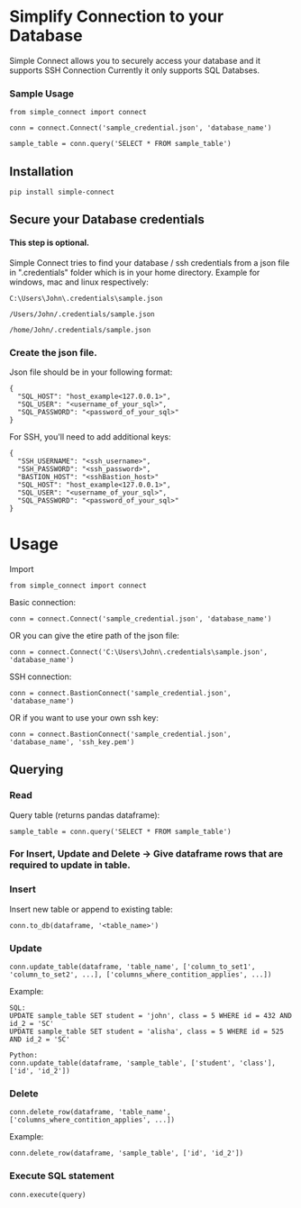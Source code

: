 # Simplify Connection to your Database

Simple Connect allows you to securely access your database and it supports SSH Connection
Currently it only supports SQL Databses.

### Sample Usage
```
from simple_connect import connect

conn = connect.Connect('sample_credential.json', 'database_name')

sample_table = conn.query('SELECT * FROM sample_table')
```

## Installation
```
pip install simple-connect
```

## Secure your Database credentials

#### This step is optional.
Simple Connect tries to find your database / ssh credentials from a json file in ".credentials" folder which is in your home directory.
Example for windows, mac and linux respectively:
```
C:\Users\John\.credentials\sample.json

/Users/John/.credentials/sample.json

/home/John/.credentials/sample.json
```

### Create the json file.

Json file should be in your following format:
```
{
  "SQL_HOST": "host_example<127.0.0.1>",
  "SQL_USER": "<username_of_your_sql>",
  "SQL_PASSWORD": "<password_of_your_sql>"
}
```

For SSH, you'll need to add additional keys:
```
{
  "SSH_USERNAME": "<ssh_username>",
  "SSH_PASSWORD": "<ssh_password>",
  "BASTION_HOST": "<sshBastion_host>"
  "SQL_HOST": "host_example<127.0.0.1>",
  "SQL_USER": "<username_of_your_sql>",
  "SQL_PASSWORD": "<password_of_your_sql>"
}
```

# Usage

Import
```
from simple_connect import connect
```

Basic connection:
```
conn = connect.Connect('sample_credential.json', 'database_name')
```
OR you can give the etire path of the json file:
```
conn = connect.Connect('C:\Users\John\.credentials\sample.json', 'database_name')
```

SSH connection:
```
conn = connect.BastionConnect('sample_credential.json', 'database_name')
```
OR if you want to use your own ssh key:
```
conn = connect.BastionConnect('sample_credential.json', 'database_name', 'ssh_key.pem')
```

## Querying

### Read
Query table (returns pandas dataframe):
```
sample_table = conn.query('SELECT * FROM sample_table')
```

### For Insert, Update and Delete -> Give dataframe rows that are required to update in table.

### Insert
Insert new table or append to existing table:
```
conn.to_db(dataframe, '<table_name>')
```

### Update
```
conn.update_table(dataframe, 'table_name', ['column_to_set1', 'column_to_set2', ...], ['columns_where_contition_applies', ...])
```
Example:
```
SQL:
UPDATE sample_table SET student = 'john', class = 5 WHERE id = 432 AND id_2 = 'SC'
UPDATE sample_table SET student = 'alisha', class = 5 WHERE id = 525 AND id_2 = 'SC'

Python:
conn.update_table(dataframe, 'sample_table', ['student', 'class'], ['id', 'id_2'])
```

### Delete
```
conn.delete_row(dataframe, 'table_name', ['columns_where_contition_applies', ...])
```
Example:
```
conn.delete_row(dataframe, 'sample_table', ['id', 'id_2'])
```

### Execute SQL statement
```
conn.execute(query)
```